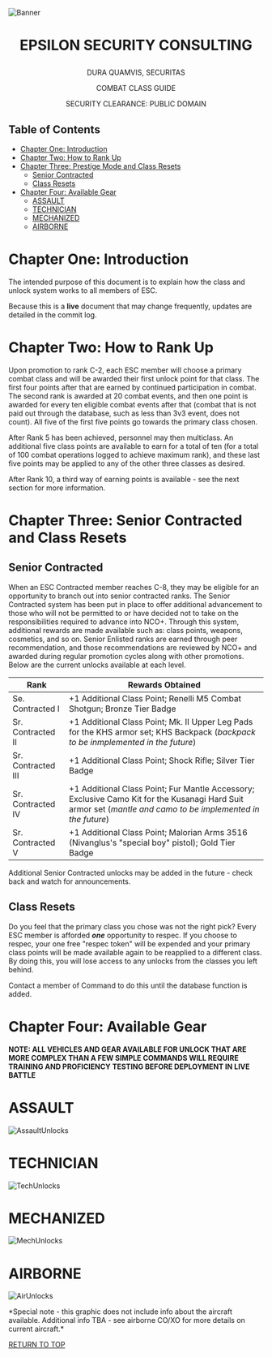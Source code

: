 <p align="center">
  
![Banner](https://github.com/ElesCloud/ESCHandbook/blob/main/Banner.jpg)
  
</p>


# <p align='center'> EPSILON SECURITY CONSULTING </p> 

<p align="center"> DURA QUAMVIS, SECURITAS </p>

<p align="center"> COMBAT CLASS GUIDE </p>

<p align="center"> SECURITY CLEARANCE: PUBLIC DOMAIN </p>

## Table of Contents
   - [Chapter One: Introduction](#chapter-one-introduction)
   - [Chapter Two: How to Rank Up](#chapter-two-how-to-rank-up)
   - [Chapter Three: Prestige Mode and Class Resets](#chapter-three-prestige-mode-and-class-resets)
     - [Senior Contracted](#senior-contracted)
     - [Class Resets](#class-resets)
   - [Chapter Four: Available Gear](#chapter-four-available-gear)
     - [ASSAULT](#assault)
     - [TECHNICIAN](#technician)
     - [MECHANIZED](#mechanized)
     - [AIRBORNE](#airborne)
   
   
# Chapter One: Introduction
The intended purpose of this document is to explain how the class and unlock system works to all members of ESC.
 
Because this is a **live** document that may change frequently, updates are detailed in the commit log.

# Chapter Two: How to Rank Up
Upon promotion to rank C-2, each ESC member will choose a primary combat class and will be awarded their first unlock point for that class. The first four points after that are earned by continued participation in combat. The second rank is awarded at 20 combat events, and then one point is awarded for every ten eligible combat events after that (combat that is not paid out through the database, such as less than 3v3 event, does not count). All five of the first five points go towards the primary class chosen.

After Rank 5 has been achieved, personnel may then multiclass. An additional five class points are available to earn for a total of ten (for a total of 100 combat operations logged to achieve maximum rank), and these last five points may be applied to any of the other three classes as desired.

After Rank 10, a third way of earning points is available - see the next section for more information.

# Chapter Three: Senior Contracted and Class Resets

## Senior Contracted
When an ESC Contracted member reaches C-8, they may be eligible for an opportunity to branch out into senior contracted ranks. The Senior Contracted system has been put in place to offer additional advancement to those who will not be permitted to or have decided not to take on the responsibilities required to advance into NCO+. Through this system, additional rewards are made available such as: class points, weapons, cosmetics, and so on. Senior Enlisted ranks are earned through peer recommendation, and those recommendations are reviewed by NCO+ and awarded during regular promotion cycles along with other promotions. Below are the current unlocks available at each level.

| Rank | Rewards Obtained |
| --- | --- |
| Se. Contracted I | +1 Additional Class Point; Renelli M5 Combat Shotgun; Bronze Tier Badge |
| Sr. Contracted II | +1 Additional Class Point; Mk. II Upper Leg Pads for the KHS armor set; KHS Backpack (*backpack to be inmplemented in the future*) |
| Sr. Contracted III | +1 Additional Class Point; Shock Rifle; Silver Tier Badge |
| Sr. Contracted IV | +1 Additional Class Point; Fur Mantle Accessory; Exclusive Camo Kit for the Kusanagi Hard Suit armor set (*mantle and camo to be implemented in the future*) |
| Sr. Contracted V | +1 Additional Class Point; Malorian Arms 3516 (Nivanglus's "special boy" pistol); Gold Tier Badge |

Additional Senior Contracted unlocks may be added in the future - check back and watch for announcements.

## Class Resets
Do you feel that the primary class you chose was not the right pick? Every ESC member is afforded ***one*** opportunity to respec. If you choose to respec, your one free "respec token" will be expended and your primary class points will be made available again to be reapplied to a different class. By doing this, you will lose access to any unlocks from the classes you left behind. 

Contact a member of Command to do this until the database function is added.


# Chapter Four: Available Gear

**NOTE: ALL VEHICLES AND GEAR AVAILABLE FOR UNLOCK THAT ARE MORE COMPLEX THAN A FEW SIMPLE COMMANDS WILL REQUIRE TRAINING AND PROFICIENCY TESTING BEFORE DEPLOYMENT IN LIVE BATTLE**

# ASSAULT
<p align="center">
  
![AssaultUnlocks](https://github.com/ElesCloud/ESCDocuments/blob/main/AssaultUnlocks.png)
  
</p>

# TECHNICIAN
<p align="center">
  
![TechUnlocks](https://github.com/ElesCloud/ESCDocuments/blob/main/TechUnlocks.png)
  
</p>

# MECHANIZED
<p align="center">
  
![MechUnlocks](https://github.com/ElesCloud/ESCDocuments/blob/main/MechUnlocks.png)
  
</p>

# AIRBORNE
<p align="center">
  
![AirUnlocks](https://github.com/ElesCloud/ESCDocuments/blob/main/AirUnlocks.png)
  
</p>
*Special note - this graphic does not include info about the aircraft available. Additional info TBA - see airborne CO/XO for more details on current aircraft.*



[RETURN TO TOP](#table-of-contents)

